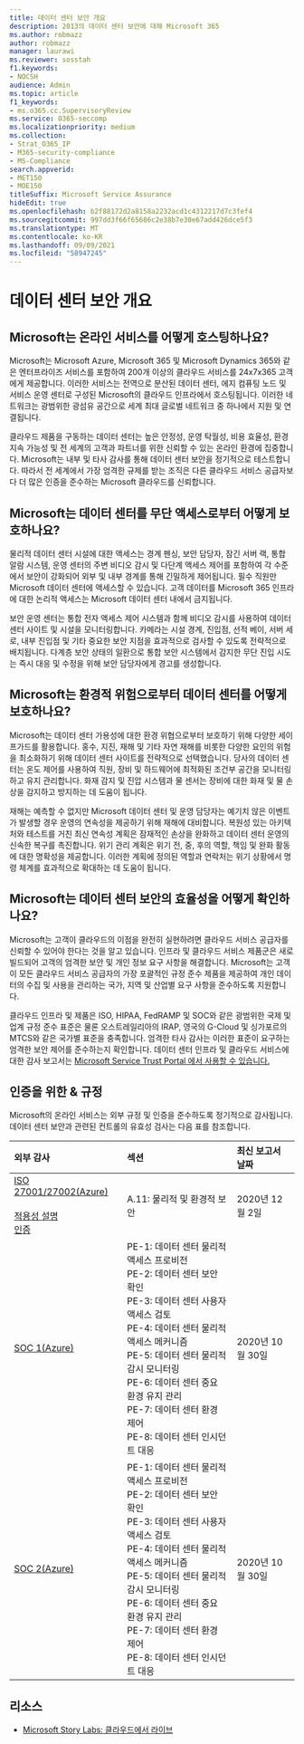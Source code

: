 ```yaml
---
title: 데이터 센터 보안 개요
description: 2013의 데이터 센터 보안에 대해 Microsoft 365
ms.author: robmazz
author: robmazz
manager: laurawi
ms.reviewer: sosstah
f1.keywords:
- NOCSH
audience: Admin
ms.topic: article
f1_keywords:
- ms.o365.cc.SupervisoryReview
ms.service: O365-seccomp
ms.localizationpriority: medium
ms.collection:
- Strat_O365_IP
- M365-security-compliance
- MS-Compliance
search.appverid:
- MET150
- MOE150
titleSuffix: Microsoft Service Assurance
hideEdit: true
ms.openlocfilehash: b2f88172d2a8158a2232acd1c4312217d7c3fef4
ms.sourcegitcommit: 997dd3f66f65686c2e38b7e30e67add426dce5f3
ms.translationtype: MT
ms.contentlocale: ko-KR
ms.lasthandoff: 09/09/2021
ms.locfileid: "58947245"
---
```

# <a name="datacenter-security-overview"></a>데이터 센터 보안 개요

## <a name="how-does-microsoft-host-its-online-services"></a>Microsoft는 온라인 서비스를 어떻게 호스팅하나요?

Microsoft는 Microsoft Azure, Microsoft 365 및 Microsoft Dynamics 365와 같은 엔터프라이즈 서비스를 포함하여 200개 이상의 클라우드 서비스를 24x7x365 고객에게 제공합니다. 이러한 서비스는 전역으로 분산된 데이터 센터, 에지 컴퓨팅 노드 및 서비스 운영 센터로 구성된 Microsoft의 클라우드 인프라에서 호스팅됩니다. 이러한 네트워크는 광범위한 광섬유 공간으로 세계 최대 글로벌 네트워크 중 하나에서 지원 및 연결됩니다.

클라우드 제품을 구동하는 데이터 센터는 높은 안정성, 운영 탁월성, 비용 효율성, 환경 지속 가능성 및 전 세계의 고객과 파트너를 위한 신뢰할 수 있는 온라인 환경에 집중합니다. Microsoft는 내부 및 타사 감사를 통해 데이터 센터 보안을 정기적으로 테스트합니다. 따라서 전 세계에서 가장 엄격한 규제를 받는 조직은 다른 클라우드 서비스 공급자보다 더 많은 인증을 준수하는 Microsoft 클라우드를 신뢰합니다.

## <a name="how-does-microsoft-protect-its-datacenters-from-unauthorized-access"></a>Microsoft는 데이터 센터를 무단 액세스로부터 어떻게 보호하나요?

물리적 데이터 센터 시설에 대한 액세스는 경계 펜싱, 보안 담당자, 잠긴 서버 랙, 통합 알람 시스템, 운영 센터의 주변 비디오 감시 및 다단계 액세스 제어를 포함하여 각 수준에서 보안이 강화되어 외부 및 내부 경계를 통해 긴밀하게 제어됩니다. 필수 직원만 Microsoft 데이터 센터에 액세스할 수 있습니다. 고객 데이터를 Microsoft 365 인프라에 대한 논리적 액세스는 Microsoft 데이터 센터 내에서 금지됩니다.

보안 운영 센터는 통합 전자 액세스 제어 시스템과 함께 비디오 감시를 사용하여 데이터 센터 사이트 및 시설을 모니터링합니다. 카메라는 시설 경계, 진입점, 선적 베이, 서버 세로, 내부 진입점 및 기타 중요한 보안 지점을 효과적으로 검사할 수 있도록 전략적으로 배치됩니다. 다계층 보안 상태의 일환으로 통합 보안 시스템에서 감지한 무단 진입 시도는 즉시 대응 및 수정을 위해 보안 담당자에게 경고를 생성합니다.

## <a name="how-does-microsoft-protect-its-datacenters-from-environmental-hazards"></a>Microsoft는 환경적 위험으로부터 데이터 센터를 어떻게 보호하나요?

Microsoft는 데이터 센터 가용성에 대한 환경 위협으로부터 보호하기 위해 다양한 세이프가드를 활용합니다. 홍수, 지진, 재해 및 기타 자연 재해를 비롯한 다양한 요인의 위험을 최소화하기 위해 데이터 센터 사이트를 전략적으로 선택했습니다. 당사의 데이터 센터는 온도 제어를 사용하여 직원, 장비 및 하드웨어에 최적화된 조건부 공간을 모니터링하고 유지 관리합니다. 화재 감지 및 진압 시스템과 물 센서는 장비에 대한 화재 및 물 손상을 감지하고 방지하는 데 도움이 됩니다.

재해는 예측할 수 없지만 Microsoft 데이터 센터 및 운영 담당자는 예기치 않은 이벤트가 발생할 경우 운영의 연속성을 제공하기 위해 재해에 대비합니다. 복원성 있는 아키텍처와 테스트를 거친 최신 연속성 계획은 잠재적인 손상을 완화하고 데이터 센터 운영의 신속한 복구를 촉진합니다. 위기 관리 계획은 위기 전, 중, 후의 역할, 책임 및 완화 활동에 대한 명확성을 제공합니다. 이러한 계획에 정의된 역할과 연락처는 위기 상황에서 명령 체계를 효과적으로 확대하는 데 도움이 됩니다.

## <a name="how-does-microsoft-verify-the-effectiveness-of-datacenter-security"></a>Microsoft는 데이터 센터 보안의 효율성을 어떻게 확인하나요?

Microsoft는 고객이 클라우드의 이점을 완전히 실현하려면 클라우드 서비스 공급자를 신뢰할 수 있어야 한다는 것을 알고 있습니다. 인프라 및 클라우드 서비스 제품군은 새로 빌드되어 고객의 엄격한 보안 및 개인 정보 요구 사항을 해결합니다. Microsoft는 고객이 모든 클라우드 서비스 공급자의 가장 포괄적인 규정 준수 제품을 제공하여 개인 데이터의 수집 및 사용을 관리하는 국가, 지역 및 산업별 요구 사항을 준수하도록 지원합니다.

클라우드 인프라 및 제품은 ISO, HIPAA, FedRAMP 및 SOC와 같은 광범위한 국제 및 업계 규정 준수 표준은 물론 오스트레일리아의 IRAP, 영국의 G-Cloud 및 싱가포르의 MTCS와 같은 국가별 표준을 충족합니다. 엄격한 타사 감사는 이러한 표준이 요구하는 엄격한 보안 제어를 준수하는지 확인합니다. 데이터 센터 인프라 및 클라우드 서비스에 대한 감사 보고서는 [Microsoft Service Trust Portal 에서 사용할 수 있습니다.](https://servicetrust.microsoft.com/)

## <a name="related-external-regulations--certifications"></a>인증을 위한 & 규정

Microsoft의 온라인 서비스는 외부 규정 및 인증을 준수하도록 정기적으로 감사됩니다. 데이터 센터 보안과 관련된 컨트롤의 유효성 검사는 다음 표를 참조합니다.

| **외부 감사** | **섹션** | **최신 보고서 날짜** |
|:--------------------|:------------|:-----------------------|  
| [ISO 27001/27002(Azure)](https://servicetrust.microsoft.com/ViewPage/MSComplianceGuideV3?command=Download&downloadType=Document&downloadId=e9116047-f327-430c-a83f-166b7e561ad6&tab=7027ead0-3d6b-11e9-b9e1-290b1eb4cdeb&docTab=7027ead0-3d6b-11e9-b9e1-290b1eb4cdeb_ISO_Reports) <br><br> [적용성 설명](https://servicetrust.microsoft.com/ViewPage/MSComplianceGuideV3?command=Download&downloadType=Document&downloadId=00af6c3e-7f3e-4e0d-8b0e-79f45ef2cef1&tab=7027ead0-3d6b-11e9-b9e1-290b1eb4cdeb&docTab=7027ead0-3d6b-11e9-b9e1-290b1eb4cdeb_ISO_Reports) <br> [인증](https://servicetrust.microsoft.com/ViewPage/MSComplianceGuideV3?command=Download&downloadType=Document&downloadId=d7af5304-3a31-40e6-9abb-e26352305d41&tab=7027ead0-3d6b-11e9-b9e1-290b1eb4cdeb&docTab=7027ead0-3d6b-11e9-b9e1-290b1eb4cdeb_ISO_Reports) | A.11: 물리적 및 환경적 보안 | 2020년 12월 2일 |
| [SOC 1(Azure)](https://servicetrust.microsoft.com/ViewPage/MSComplianceGuideV3?command=Download&downloadType=Document&downloadId=66043614-5628-4e26-83be-057eb3bb026c&tab=7027ead0-3d6b-11e9-b9e1-290b1eb4cdeb&docTab=7027ead0-3d6b-11e9-b9e1-290b1eb4cdeb_SOC_%2F_SSAE_16_Reports) | PE-1: 데이터 센터 물리적 액세스 프로비전 <br> PE-2: 데이터 센터 보안 확인 <br> PE-3: 데이터 센터 사용자 액세스 검토 <br> PE-4: 데이터 센터 물리적 액세스 메커니즘 <br> PE-5: 데이터 센터 물리적 감시 모니터링 <br> PE-6: 데이터 센터 중요 환경 유지 관리 <br> PE-7: 데이터 센터 환경 제어 <br> PE-8: 데이터 센터 인시던트 대응 | 2020년 10월 30일 |
| [SOC 2(Azure)](https://servicetrust.microsoft.com/ViewPage/MSComplianceGuideV3?command=Download&downloadType=Document&downloadId=ce5bfbea-3514-40ae-a8a6-3617106a0b56&tab=7027ead0-3d6b-11e9-b9e1-290b1eb4cdeb&docTab=7027ead0-3d6b-11e9-b9e1-290b1eb4cdeb_SOC_%2F_SSAE_16_Reports) | PE-1: 데이터 센터 물리적 액세스 프로비전 <br> PE-2: 데이터 센터 보안 확인 <br> PE-3: 데이터 센터 사용자 액세스 검토 <br> PE-4: 데이터 센터 물리적 액세스 메커니즘 <br> PE-5: 데이터 센터 물리적 감시 모니터링 <br> PE-6: 데이터 센터 중요 환경 유지 관리 <br> PE-7: 데이터 센터 환경 제어 <br> PE-8: 데이터 센터 인시던트 대응 | 2020년 10월 30일 |

## <a name="resources"></a>리소스

- [Microsoft Story Labs: 클라우드에서 라이브](https://news.microsoft.com/stories/microsoft-datacenter-tour/)